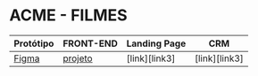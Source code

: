 # ACME - FILMES

Protótipo | FRONT-END | Landing Page | CRM
----------|-----------|--------------|-----
[Figma][link1] | [projeto][link2] | [link][link3] | [link][link3] 


[link1]: https://www.figma.com/file/HKU62RKm5cJDCjeN2Cg4Gz/Untitled?type=design&node-id=0%3A1&mode=design&t=VaANasn3JNaYewh5-1
[link2]: 
[link3]: 
